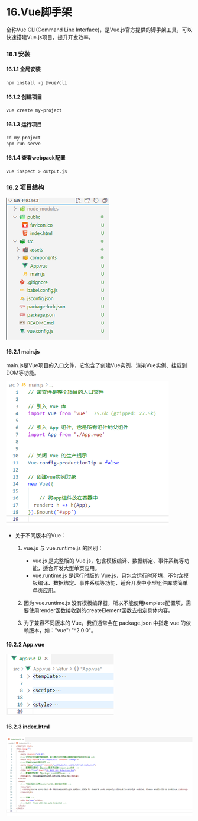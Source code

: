 # 16.Vue脚手架

全称Vue CLI(Command Line Interface)，是Vue.js官方提供的脚手架工具，可以快速搭建Vue.js项目，提升开发效率。


### 16.1 安装

#### 16.1.1 全局安装

```
npm install -g @vue/cli
```

#### 16.1.2 创建项目

```
vue create my-project
```

#### 16.1.3 运行项目

```
cd my-project
npm run serve
```

#### 16.1.4 查看webpack配置

```
vue inspect > output.js
```

### 16.2 项目结构

![alt text](image-17.png)

#### 16.2.1 main.js

main.js是Vue项目的入口文件，它包含了创建Vue实例、渲染Vue实例、挂载到DOM等功能。

![alt text](image-18.png)

- 关于不同版本的Vue：
    1. vue.js 与 vue.runtime.js 的区别：
        - vue.js 是完整版的 Vue.js，包含模板编译、数据绑定、事件系统等功能，适合开发大型单页应用。
        - vue.runtime.js 是运行时版的 Vue.js，只包含运行时环境，不包含模板编译、数据绑定、事件系统等功能，适合开发中小型组件库或简单单页应用。

    2. 因为 vue.runtime.js 没有模板编译器，所以不能使用template配置项，需要使用render函数接收到的createElement函数去指定具体内容。

    3. 为了兼容不同版本的 Vue，我们通常会在 package.json 中指定 vue 的依赖版本，如："vue": "^2.0.0"。

#### 16.2.2 App.vue

![alt text](image-19.png)

#### 16.2.3 index.html

![alt text](image-20.png)

